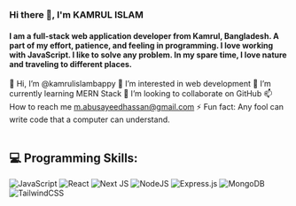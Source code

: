 ![]()

### Hi there 👋, I'm KAMRUL ISLAM
<h4>I am a full-stack web application developer from Kamrul, Bangladesh. A part of my effort, patience, and feeling in programming. I love working with JavaScript. I like to solve any problem. In my spare time, I love nature and traveling to different places.</h4>

👋 Hi, I’m @kamrulislambappy
👀 I’m interested in web development
🌱 I’m currently learning MERN Stack
💞️ I’m looking to collaborate on GitHub
📫 How to reach me m.abusayeedhassan@gmail.com
⚡ Fun fact: Any fool can write code that a computer can understand. <br><br>

## 💻 Programming Skills:
![JavaScript](https://img.shields.io/badge/javascript-%23323330.svg?style=for-the-badge&logo=javascript&logoColor=%23F7DF1E) ![React](https://img.shields.io/badge/react-%2320232a.svg?style=for-the-badge&logo=react&logoColor=%2361DAFB) ![Next JS](https://img.shields.io/badge/Next-black?style=for-the-badge&logo=next.js&logoColor=white) ![NodeJS](https://img.shields.io/badge/node.js-6DA55F?style=for-the-badge&logo=node.js&logoColor=white) ![Express.js](https://img.shields.io/badge/express.js-%23404d59.svg?style=for-the-badge&logo=express&logoColor=%2361DAFB) ![MongoDB](https://img.shields.io/badge/MongoDB-%234ea94b.svg?style=for-the-badge&logo=mongodb&logoColor=white) ![TailwindCSS](https://img.shields.io/badge/tailwindcss-%2338B2AC.svg?style=for-the-badge&logo=tailwind-css&logoColor=white)
